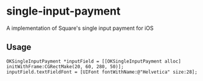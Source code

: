 single-input-payment
====================

A implementation of Square's single input payment for iOS


## Usage
```
OKSingleInputPayment *inputField = [[OKSingleInputPayment alloc] initWithFrame:CGRectMake(20, 60, 280, 50)];
inputField.textFieldFont = [UIFont fontWithName:@"Helvetica" size:28];

```
